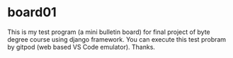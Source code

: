 # board01
This is my test program (a mini bulletin board) for final project of byte degree course using django framework.
You can execute this test probram by gitpod (web based VS Code emulator).
Thanks.
